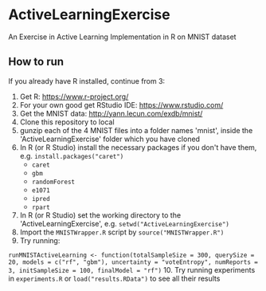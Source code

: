 # ActiveLearningExercise
An Exercise in Active Learning Implementation in R on MNIST dataset

## How to run
If you already have R installed, continue from 3:

1. Get R: https://www.r-project.org/
2. For your own good get RStudio IDE: https://www.rstudio.com/
3. Get the MNIST data: http://yann.lecun.com/exdb/mnist/
4. Clone this repository to local
5. gunzip each of the 4 MNIST files into a folder names 'mnist', inside the 'ActiveLearningExercise' folder which you have cloned
6. In R (or R Studio) install the necessary packages if you don't have them, e.g. `install.packages("caret")`
    * `caret`
    * `gbm`
    * `randomForest`
    * `e1071`
    * `ipred`
    * `rpart`
7. In R (or R Studio) set the working directory to the 'ActiveLearningExercise', e.g. `setwd("ActiveLearningExercise")`
8. Import the `MNISTWrapper.R` script by `source("MNISTWrapper.R")`
9. Try running:

`runMNISTActiveLearning <- function(totalSampleSize = 300, querySize = 20, models = c("rf", "gbm"), uncertainty = "voteEntropy", numReports = 3, initSampleSize = 100, finalModel = "rf")`
10. Try running experiments in `experiments.R` or `load("results.RData")` to see all their results